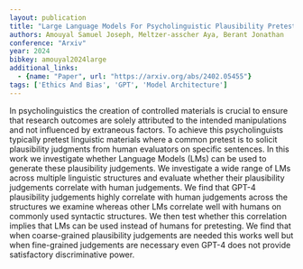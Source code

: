 ```yaml
---
layout: publication
title: "Large Language Models For Psycholinguistic Plausibility Pretesting"
authors: Amouyal Samuel Joseph, Meltzer-asscher Aya, Berant Jonathan
conference: "Arxiv"
year: 2024
bibkey: amouyal2024large
additional_links:
  - {name: "Paper", url: "https://arxiv.org/abs/2402.05455"}
tags: ['Ethics And Bias', 'GPT', 'Model Architecture']
---
```

In psycholinguistics the creation of controlled materials is crucial to ensure that research outcomes are solely attributed to the intended manipulations and not influenced by extraneous factors. To achieve this psycholinguists typically pretest linguistic materials where a common pretest is to solicit plausibility judgments from human evaluators on specific sentences. In this work we investigate whether Language Models (LMs) can be used to generate these plausibility judgements. We investigate a wide range of LMs across multiple linguistic structures and evaluate whether their plausibility judgements correlate with human judgements. We find that GPT-4 plausibility judgements highly correlate with human judgements across the structures we examine whereas other LMs correlate well with humans on commonly used syntactic structures. We then test whether this correlation implies that LMs can be used instead of humans for pretesting. We find that when coarse-grained plausibility judgements are needed this works well but when fine-grained judgements are necessary even GPT-4 does not provide satisfactory discriminative power.
